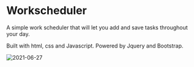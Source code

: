# Workscheduler
A simple work scheduler that will let you add and save tasks throughout your day. 

Built with html, css and Javascript. Powered by Jquery and Bootstrap.



![2021-06-27](https://user-images.githubusercontent.com/16021994/123571953-4e62d480-d799-11eb-98f3-43ff5c400ff4.png)

